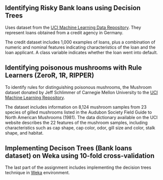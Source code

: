 ## Identifying Risky Bank loans using Decision Trees

Uses dataset from the [UCI Machine Learning Data Repository](https://archive.ics.uci.edu/ml/datasets/statlog+(german+credit+data)). 
They represent loans obtained from a credit agency in Germany.

The credit dataset includes 1,000 examples of loans, plus a combination of numeric and nominal features indicating characteristics of the loan and the loan applicant. A class variable indicates whether the loan went into default.

## Identifying poisonous mushrooms with Rule Learners (ZeroR, 1R, RIPPER)

To identify rules for distinguishing poisonous mushrooms, the Mushroom dataset donated by Jeff Schlimmer of Carnegie Mellon University to the [UCI Machine Learning Repository](http://archive.ics.uci.edu/ml/datasets/Mushroom).

The dataset includes information on 8,124 mushroom samples from 23 species of gilled mushrooms listed in the Audubon Society Field Guide to North American Mushrooms (1981). The data dictionary available on the UCI website describes the 22 features of the mushroom samples, including characteristics such as cap shape, cap color, odor, gill size and color, stalk shape, and habitat.

## Implementing Decison Trees (Bank loans dataset) on Weka using 10-fold cross-validation

The last part of the assignment includes implementing the decision trees technique in [Weka](http://www.cs.waikato.ac.nz/ml/index.html) environment.


